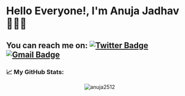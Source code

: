 #  Hello Everyone!, I'm Anuja Jadhav👩🏻‍💻

**You can reach me on:**
[![Twitter Badge](https://img.shields.io/badge/-@Anuja2512-1ca0f1?style=flat-square&labelColor=1ca0f1&logo=twitter&logoColor=white&link=https://twitter.com/Anuja2512)](https://twitter.com/Anuja2512) 
[![Gmail Badge](https://img.shields.io/badge/-anujajadhav2512@gmail.com-c14438?style=flat-square&logo=Gmail&logoColor=white&link=mailto:anujajadhav2512@gmail.com)](mailto:anujajadhav2512@gmail.com)
---
### **📈 My GitHub Stats:**

<p align="center"> <img src="https://github-readme-stats.vercel.app/api?username=anuja2512&show_icons=true&theme=gotham" alt="anuja2512" />
